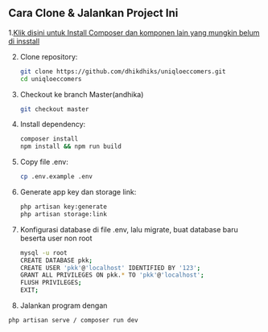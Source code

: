 ## Cara Clone & Jalankan Project Ini

1.[Klik disini untuk Install Composer dan komponen lain yang mungkin belum di insstall](https://www.notion.so/Dokumentasi-UKK-203e4e8344be809ca378c20ba3949685?source=copy_link)

2. Clone repository:
   ```bash
   git clone https://github.com/dhikdhiks/uniqloeccomers.git
   cd uniqloeccomers
3. Checkout ke branch Master(andhika)
   ```bash
   git checkout master
4. Install dependency:
   ```bash
   composer install
   npm install && npm run build
6. Copy file .env:
   ```bash
   cp .env.example .env
8. Generate app key dan storage link:
   ```bash
   php artisan key:generate
   php artisan storage:link
10. Konfigurasi database di file .env, lalu migrate, buat database baru beserta user non root
    ```bash
    mysql -u root
    CREATE DATABASE pkk;
    CREATE USER 'pkk'@'localhost' IDENTIFIED BY '123';
    GRANT ALL PRIVILEGES ON pkk.* TO 'pkk'@'localhost';
    FLUSH PRIVILEGES;
    EXIT;

12. Jalankan program dengan
```bash
php artisan serve / composer run dev
